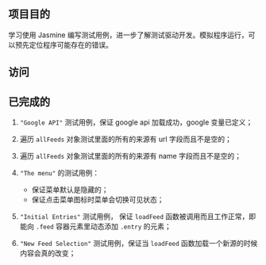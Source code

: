 ## 项目目的

学习使用 Jasmine 编写测试用例，进一步了解测试驱动开发。模拟程序运行，可以预先定位程序可能存在的错误。

## 访问


## 已完成的

1. `"Google API"` 测试用例，保证 google api 加载成功，google 变量已定义；
2. 遍历 `allFeeds` 对象测试里面的所有的来源有 url 字段而且不是空的；
3. 遍历 `allFeeds` 对象测试里面的所有的来源有 name 字段而且不是空的；
4. `"The menu"` 的测试用例：
    * 保证菜单默认是隐藏的；
    * 保证点击菜单图标时菜单会切换可见状态；
5. `"Initial Entries"` 测试用例，
    保证 `loadFeed` 函数被调用而且工作正常，即能向 `.feed` 容器元素里动态添加 `.entry` 的元素；

6. `"New Feed Selection"` 测试用例，保证当 `loadFeed` 函数加载一个新源的时候内容会真的改变；

